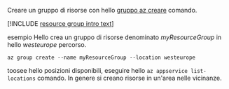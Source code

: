 Creare un gruppo di risorse con hello [gruppo az creare](/cli/azure/group#create) comando.

[!INCLUDE [resource group intro text](resource-group.md)]

esempio Hello crea un gruppo di risorse denominato *myResourceGroup* in hello *westeurope* percorso.

```azurecli-interactive
az group create --name myResourceGroup --location westeurope
```

toosee hello posizioni disponibili, eseguire hello `az appservice list-locations` comando. In genere si creano risorse in un'area nelle vicinanze.
